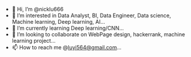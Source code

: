 - 👋 Hi, I’m @nicklu666
- 👀 I’m interested in Data Analyst, BI, Data Engineer, Data science, Machine learning, Deep learning, AI...
- 🌱 I’m currently learning Deep learning/CNN...
- 💞️ I’m looking to collaborate on WebPage design, hackerrank, machine learning project...
- 📫 How to reach me  @luyi564@gmail.com...

<!---
nicklu666/nicklu666 is a ✨ special ✨ repository because its `README.md` (this file) appears on your GitHub profile.
You can click the Preview link to take a look at your changes.
--->
